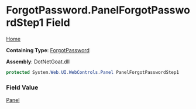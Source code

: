 # ForgotPassword\.PanelForgotPasswordStep1 Field

[Home](../../../../../../README.md)

**Containing Type**: [ForgotPassword](../README.md)

**Assembly**: DotNetGoat\.dll

```csharp
protected System.Web.UI.WebControls.Panel PanelForgotPasswordStep1
```

### Field Value

[Panel](https://docs.microsoft.com/en-us/dotnet/api/system.web.ui.webcontrols.panel)

